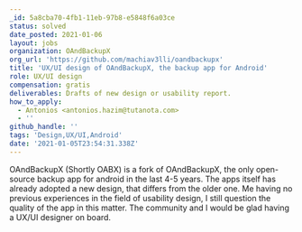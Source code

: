 ```yaml
---
_id: 5a8cba70-4fb1-11eb-97b8-e5848f6a03ce
status: solved
date_posted: 2021-01-06
layout: jobs
organization: OAndBackupX
org_url: 'https://github.com/machiav3lli/oandbackupx'
title: 'UX/UI design of OAndBackupX, the backup app for Android'
role: UX/UI design
compensation: gratis
deliverables: Drafts of new design or usability report.
how_to_apply:
  - Antonios <antonios.hazim@tutanota.com>
  - ''
github_handle: ''
tags: 'Design,UX/UI,Android'
date: '2021-01-05T23:54:31.338Z'
---
```

OAndBackupX (Shortly OABX) is a fork of OAndBackupX, the only open-source backup app for android in the last 4-5 years. The apps itself has already adopted a new design, that differs from the older one. Me having no previous experiences in the field of usability design, I still question the quality of the app in this matter.
The community and I would be glad having a UX/UI designer on board.
